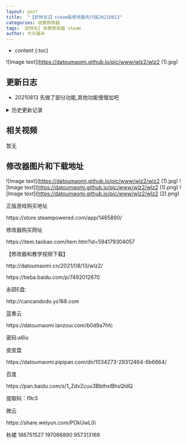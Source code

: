 ```yaml
---
layout: post
title:  "【武林志2】steam版修改器先行版20210813"
categories: 收费修改器
tags:  武林志2 收费修改器 steam
author: 大头猫米
---
```


* content
{:toc}

![Image text](https://datoumaomi.github.io/pic/www/wlz2/wlz2 (1).jpg)

##  更新日志

 - 20210813  先做了部分功能,其他功能慢慢加吧




<details>
<summary>历史更新记录</summary>
<p></p>
无
<p></p>
</details>

## 相关视频
暂无

## 修改器图片和下载地址

![Image text](https://datoumaomi.github.io/pic/www/wlz2/wlz2 (1).jpg)
![Image text](https://datoumaomi.github.io/pic/www/wlz2/wlz2 (1).png)
![Image text](https://datoumaomi.github.io/pic/www/wlz2/wlz2 (2).png)


<p>正版游戏购买地址</p>
https://store.steampowered.com/app/1465890/
<p></p>
修改器购买网址
<p></p>
https://item.taobao.com/item.htm?id=594179304057
<p></p>
【修改器和教学视频下载】
<p></p>
http://datoumaomi.cn/2021/08/13/wlz2/
<p></p>
https://tieba.baidu.com/p/7492012670
<p></p>
永硕E盘:
<p></p>
http://cancandodo.ys168.com
<p></p>
蓝奏云
<p></p>
https://datoumaomi.lanzoui.com/b0d9a7hfc
<p></p>
密码:a6iu
<p></p>
皮皮盘
<p></p>
https://datoumaomi.pipipan.com/dir/1034273-29312464-6b6664/
<p></p>
百度
<p></p>
https://pan.baidu.com/s/1_ZdvZcuu3BbthxlBhsQIdQ
<p></p>
提取码：f9c5 
<p></p>
微云
<p></p>
https://share.weiyun.com/POkUwL0i
<p></p>
<p>秋裙 188751527 197066890 957313169</p>
